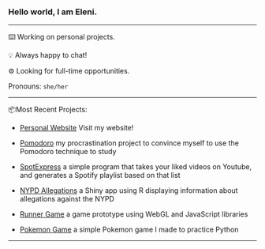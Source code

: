 ### Hello world, I am Eleni.

***

⌨️️ Working on personal projects.

💡 Always happy to chat!

⚙️ Looking for full-time opportunities.

Pronouns: `she/her`

***

📦Most Recent Projects:

- [Personal Website](https://epartakki.github.io/elenipartakki/) Visit my website!

- [Pomodoro](https://github.com/epartakki/pomodoro) my procrastination project to convince myself to use the Pomodoro technique to study

- [SpotExpress](https://github.com/epartakki/spotexpress) a simple program that takes your liked videos on Youtube, and generates a Spotify playlist based on that list

- [NYPD Allegations](https://github.com/mariumtapal/sds235-final-project) a Shiny app using R displaying information about allegations against the NYPD

- [Runner Game](https://github.com/epartakki/runnergame) a game prototype using WebGL and JavaScript libraries

- [Pokemon Game](https://github.com/epartakki/pokemongame) a simple Pokemon game I made to practice Python
 
***
